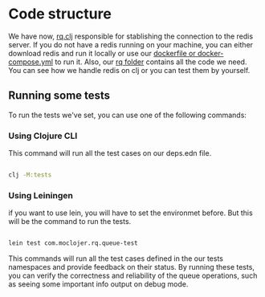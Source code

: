 # Code structure

We have now, [rq.clj](../src/rq.clj) responsible for stablishing the connection to the redis server. If you do not have a redis running on your machine, you can either download redis and run it locally or use our [dockerfile or docker-compose.yml](../docker/docker-compose.yml) to run it. 
Also, our [rq folder](../src/rq/) contains all the code we need. You can see how we handle redis on clj or you can test them by yourself.


## Running some tests

To run the tests we've set, you can use one of the following commands:

### Using Clojure CLI 

This command will run all the test cases on our deps.edn file.

```sh 

clj -M:tests

```

### Using Leiningen
if you want to use lein, you will have to set the environmet before. But this will be the command to run the tests.

```sh

lein test com.moclojer.rq.queue-test

```

This commands will run all the test cases defined in the our tests namespaces and provide feedback on their status.
By running these tests, you can verify the correctness and reliability of the queue operations, such as seeing some important info output on debug mode.
